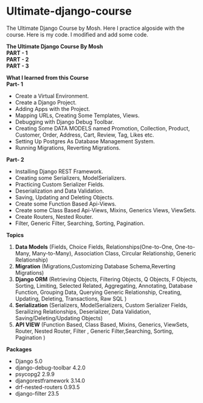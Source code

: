 # Ultimate-django-course

The Ultimate Django Course by Mosh. Here I practice algoside with the course. Here is my code. I modified and add some code.

**The Ultimate Django Course By Mosh** <br />
**PART - 1** <br />
**PART - 2** <br />
**PART - 3** <br />

**What I learned from this Course** <br/>
**Part- 1** <br/>

- Create a Virtual Environment. <br/>
- Create a Django Project. <br/>
- Adding Apps with the Project. <br/>
- Mapping URLs, Creating Some Templates, Views. <br/>
- Debugging with Django Debug Toolbar. <br/>
- Creating Some DATA MODELS named Promotion, Collection, Product, Customer, Order, Address, Cart, Review, Tag, Likes etc. <br/>
- Setting Up Postgres As Database Management System. <br/>
- Running Migrations, Reverting Migrations. <br/>

**Part- 2** <br/>

- Installing Django REST Framework.
- Creating some Serializers, ModelSerializers.
- Practicing Custom Serializer Fields.
- Deserialization and Data Validation.
- Saving, Updating and Deleting Objects.
- Create some Function Based Api-Views.
- Create some Class Based Api-Views, Mixins, Generics Views, ViewSets.
- Create Routers, Nested Router.
- Filter, Generic Filter, Searching, Sorting, Pagination.

**Topics** <br/>

1. **Data Models** (Fields, Choice Fields, Relationships(One-to-One, One-to-Many, Many-to-Many), Association Class, Circular Relationship, Generic Relationship) <br/>
2. **Migration** (Migrations,Customizing Database Schema,Reverting Migrations) <br/>
3. **Django ORM** (Retrieving Objects, Filtering Objects, Q Objects, F Objects, Sorting, Limiting, Selected Related, Aggregating, Annotating, Database Function, Grouping Data, Querying Generic Relationship, Creating, Updating, Deleting, Transactions, Raw SQL ) <br/>
4. **Serialization** (Serializers, ModelSerializers, Custom Serializer Fields, Serailizing Relationships, Deserializer, Data Validation, Saving/Deleting/Updating Objects) <br/>
5. **API VIEW** (Function Based, Class Based, Mixins, Generics, ViewSets, Router, Nested Router, Filter , Generic Filter,Searching, Sorting, Pagination )

**Packages** <br/>

- Django 5.0 <br/>
- django-debug-toolbar 4.2.0 <br/>
- psycopg2 2.9.9 <br/>
- djangorestframework 3.14.0 <br/>
- drf-nested-routers 0.93.5 <br/>
- django-filter 23.5 <br/>
